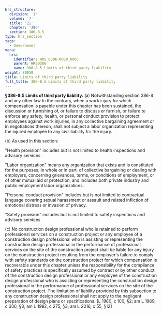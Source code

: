 ```yaml
---
hrs_structure:
  division: '1'
  volume: '7'
  title: '21'
  chapter: '386'
  section: 386-8.5
type: hrs_section
tags:
  - Government
menu:
  hrs:
    identifier: HRS_0386-0008_0005
    parent: HRS0386
    name: 386-8.5 Limits of third party liability
weight: 80050
title: Limits of third party liability
full_title: 386-8.5 Limits of third party liability
---
```

**§386-8.5 Limits of third party liability.** (a) Notwithstanding section 386-8 and any other law to the contrary, when a work injury for which compensation is payable under this chapter has been sustained, the discussion or furnishing of, or failure to discuss or furnish, or failure to enforce any safety, health, or personal conduct provision to protect employees against work injuries, in any collective bargaining agreement or in negotiations thereon, shall not subject a labor organization representing the injured employee to any civil liability for the injury.

(b) As used in this section:

"Health provision" includes but is not limited to health inspections and advisory services.

"Labor organization" means any organization that exists and is constituted for the purposes, in whole or in part, of collective bargaining or dealing with employers, concerning grievances, terms, or conditions of employment, or of other mutual aid or protection, and includes both private industry and public employment labor organizations.

"Personal conduct provision" includes but is not limited to contractual language covering sexual harassment or assault and related infliction of emotional distress or invasion of privacy.

"Safety provision" includes but is not limited to safety inspections and advisory services.

(c) No construction design professional who is retained to perform professional services on a construction project or any employee of a construction design professional who is assisting or representing the construction design professional in the performance of professional services on the site of the construction project shall be liable for any injury on the construction project resulting from the employer's failure to comply with safety standards on the construction project for which compensation is recoverable under this chapter unless the responsibility for the compliance of safety practices is specifically assumed by contract or by other conduct of the construction design professional or any employee of the construction design professional who is assisting or representing the construction design professional in the performance of professional services on the site of the construction project. The limitation of liability provided by this subsection to any construction design professional shall not apply to the negligent preparation of design plans or specifications. [L 1980, c 100, §2; am L 1989, c 300, §3; am L 1992, c 275, §3; am L 2016, c 55, §12]